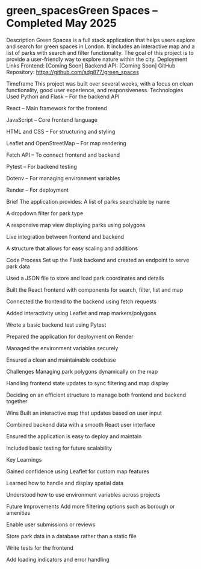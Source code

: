 # green_spacesGreen Spaces – Completed May 2025

Description
Green Spaces is a full stack application that helps users explore and search for green spaces in London. It includes an interactive map and a list of parks with search and filter functionality. The goal of this project is to provide a user-friendly way to explore nature within the city.
Deployment Links
Frontend: [Coming Soon]
Backend API: [Coming Soon]
GitHub Repository: https://github.com/sdg877/green_spaces

Timeframe
This project was built over several weeks, with a focus on clean functionality, good user experience, and responsiveness.
Technologies Used
Python and Flask – For the backend API


React – Main framework for the frontend


JavaScript – Core frontend language


HTML and CSS – For structuring and styling


Leaflet and OpenStreetMap – For map rendering


Fetch API – To connect frontend and backend


Pytest – For backend testing


Dotenv – For managing environment variables


Render – For deployment


Brief
The application provides:
A list of parks searchable by name


A dropdown filter for park type


A responsive map view displaying parks using polygons


Live integration between frontend and backend


A structure that allows for easy scaling and additions


Code Process
Set up the Flask backend and created an endpoint to serve park data


Used a JSON file to store and load park coordinates and details


Built the React frontend with components for search, filter, list and map


Connected the frontend to the backend using fetch requests


Added interactivity using Leaflet and map markers/polygons


Wrote a basic backend test using Pytest


Prepared the application for deployment on Render


Managed the environment variables securely


Ensured a clean and maintainable codebase


Challenges
Managing park polygons dynamically on the map


Handling frontend state updates to sync filtering and map display


Deciding on an efficient structure to manage both frontend and backend together


Wins
Built an interactive map that updates based on user input


Combined backend data with a smooth React user interface


Ensured the application is easy to deploy and maintain


Included basic testing for future scalability


Key Learnings


Gained confidence using Leaflet for custom map features


Learned how to handle and display spatial data


Understood how to use environment variables across projects


Future Improvements
Add more filtering options such as borough or amenities


Enable user submissions or reviews


Store park data in a database rather than a static file


Write tests for the frontend


Add loading indicators and error handling




